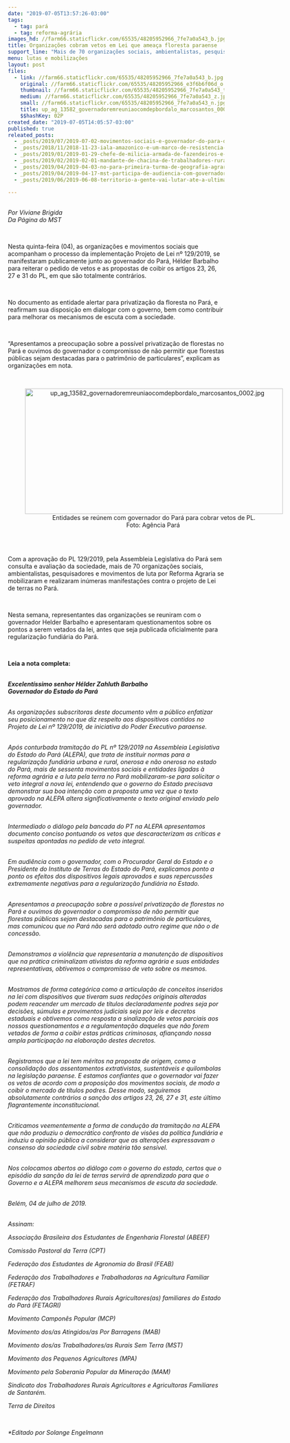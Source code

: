 ```yaml
---
date: "2019-07-05T13:57:26-03:00"
tags:
  - tag: pará
  - tag: reforma-agrária
images_hd: //farm66.staticflickr.com/65535/48205952966_7fe7a0a543_b.jpg
title: Organizações cobram vetos em Lei que ameaça floresta paraense
support_line: "Mais de 70 organizações sociais, ambientalistas, pesquisadores e movimentos de luta pela Reforma Agrária se mobilizam contra Projeto de Lei de terras no Pará"
menu: lutas e mobilizações
layout: post
files:
  - link: //farm66.staticflickr.com/65535/48205952966_7fe7a0a543_b.jpg
    original: //farm66.staticflickr.com/65535/48205952966_e3f6b6f06d_o.jpg
    thumbnail: //farm66.staticflickr.com/65535/48205952966_7fe7a0a543_t.jpg
    medium: //farm66.staticflickr.com/65535/48205952966_7fe7a0a543_z.jpg
    small: //farm66.staticflickr.com/65535/48205952966_7fe7a0a543_n.jpg
    title: up_ag_13582_governadoremreuniaocomdepbordalo_marcosantos_0002.jpg
    $$hashKey: 02P
created_date: "2019-07-05T14:05:57-03:00"
published: true
releated_posts:
  - _posts/2019/07/2019-07-02-movimentos-sociais-e-governador-do-para-debatem-sobre-pl-129-2019.md
  - _posts/2018/11/2018-11-23-iala-amazonico-e-um-marco-de-resistencia-contra-o-capital-aponta-dirigente-sem-terra.md
  - _posts/2019/01/2019-01-29-chefe-de-milicia-armada-de-fazendeiros-e-preso-no-pa.md
  - _posts/2019/02/2019-02-01-mandante-de-chacina-de-trabalhadores-rurais-e-preso-no-para.md
  - _posts/2019/04/2019-04-03-no-para-primeira-turma-de-geografia-agraria-se-forma-conclui-licenciatura.md
  - _posts/2019/04/2019-04-17-mst-participa-de-audiencia-com-governador-helder-barbalho-em-belem-pa.md
  - _posts/2019/06/2019-06-08-territorio-a-gente-vai-lutar-ate-a-ultima-gota-de-sangue.md

---
```

<p><br />
<em>Por Viviane Brigida<br />
Da P&aacute;gina do MST</em></p>

<p>&nbsp;</p>

<p>Nesta quinta-feira (04), as organiza&ccedil;&otilde;es e movimentos sociais que acompanham o processo da implementa&ccedil;&atilde;o Projeto de Lei n&ordm; 129/2019, se manifestaram publicamente junto ao governador do Par&aacute;, H&eacute;lder Barbalho para reiterar o pedido de vetos e as propostas de coibir os artigos 23, 26, 27 e 31 do PL, em que s&atilde;o totalmente contr&aacute;rios.&nbsp;</p>

<p>&nbsp;</p>

<p>No documento as entidade alertar para privatiza&ccedil;&atilde;o da floresta no Par&aacute;, e reafirmam sua disposi&ccedil;&atilde;o em dialogar com o governo, bem como contribuir para melhorar os mecanismos de escuta com a sociedade.</p>

<p>&nbsp;</p>

<p>&ldquo;Apresentamos a preocupa&ccedil;&atilde;o sobre a poss&iacute;vel privatiza&ccedil;&atilde;o de florestas no Par&aacute; e ouvimos do governador o compromisso de n&atilde;o permitir que florestas p&uacute;blicas sejam destacadas para o patrim&ocirc;nio de particulares&rdquo;, explicam as organiza&ccedil;&otilde;es em nota.<br />
&nbsp;</p>

<div style="text-align:center">
<figure class="image" style="display:inline-block"><img alt="up_ag_13582_governadoremreuniaocomdepbordalo_marcosantos_0002.jpg" height="292" src="//farm66.staticflickr.com/65535/48205952966_7fe7a0a543_b.jpg" width="600" />
<figcaption>Entidades se re&uacute;nem com governador do Par&aacute; para cobrar vetos de PL.<br />
Foto: Ag&ecirc;ncia Par&aacute;&nbsp;<br />
&nbsp;</figcaption>
</figure>
</div>

<p><br />
Com a aprova&ccedil;&atilde;o do PL 129/2019, pela Assembleia Legislativa do Par&aacute; sem consulta e avalia&ccedil;&atilde;o da sociedade, mais de 70 organiza&ccedil;&otilde;es sociais, ambientalistas, pesquisadores e movimentos de luta por Reforma Agraria se mobilizaram e realizaram in&uacute;meras manifesta&ccedil;&otilde;es contra o projeto de Lei de terras no Par&aacute;.</p>

<p>&nbsp;</p>

<p>Nesta semana, representantes das organiza&ccedil;&otilde;es se reuniram com o governador Helder Barbalho e apresentaram questionamentos sobre os pontos a serem vetados da lei, antes que seja publicada oficialmente para regulariza&ccedil;&atilde;o fundi&aacute;ria do Par&aacute;.</p>

<p>&nbsp;</p>

<p><strong>Leia a nota completa:</strong></p>

<p><br />
<em><strong>Excelent&iacute;ssimo senhor H&eacute;lder Zahluth Barbalho&nbsp;<br />
Governador do Estado do Par&aacute;&nbsp;</strong></em><br />
&nbsp;</p>

<p><em>As organiza&ccedil;&otilde;es subscritoras deste documento v&ecirc;m a p&uacute;blico enfatizar seu posicionamento no que diz respeito aos dispositivos contidos no Projeto de Lei n&ordm; 129/2019, de iniciativa do Poder Executivo paraense.</em><br />
&nbsp;</p>

<p><em>Ap&oacute;s conturbada tramita&ccedil;&atilde;o do PL n&ordm; 129/2019 na Assembleia Legislativa do Estado do Par&aacute; (ALEPA), que trata de instituir normas para a regulariza&ccedil;&atilde;o fundi&aacute;ria urbana e rural, onerosa e n&atilde;o onerosa no estado do Par&aacute;, mais de sessenta movimentos sociais e entidades ligadas &agrave; reforma agr&aacute;ria e a luta pela terra no Par&aacute; mobilizaram-se para solicitar o veto integral a nova lei, entendendo que o governo do Estado precisava demonstrar sua boa inten&ccedil;&atilde;o com a proposta uma vez que o texto aprovado na ALEPA altera significativamente o texto original enviado pelo governador.</em></p>

<p><br />
<em>Intermediado o di&aacute;logo pela bancada do PT na ALEPA apresentamos documento conciso pontuando os vetos que descaracterizam as cr&iacute;ticas e suspeitas apontadas no pedido de veto integral.</em></p>

<p><br />
<em>Em audi&ecirc;ncia com o governador, com o Procurador Geral do Estado e o Presidente do Instituto de Terras do Estado do Par&aacute;, explicamos ponto a ponto os efeitos dos dispositivos legais aprovados e suas repercuss&otilde;es extremamente negativas para a regulariza&ccedil;&atilde;o fundi&aacute;ria no Estado.</em></p>

<p><br />
<em>Apresentamos a preocupa&ccedil;&atilde;o sobre a poss&iacute;vel privatiza&ccedil;&atilde;o de florestas no Par&aacute; e ouvimos do governador o compromisso de n&atilde;o permitir que florestas p&uacute;blicas sejam destacadas para o patrim&ocirc;nio de particulares, mas comunicou que no Par&aacute; n&atilde;o ser&aacute; adotado outro regime que n&atilde;o o de concess&atilde;o.</em></p>

<p><br />
<em>Demonstramos a viol&ecirc;ncia que representaria a manuten&ccedil;&atilde;o de dispositivos que na pr&aacute;tica criminalizam ativistas da reforma agr&aacute;ria e suas entidades representativas, obtivemos o compromisso de veto sobre os mesmos.</em></p>

<p><br />
<em>Mostramos de forma categ&oacute;rica como a articula&ccedil;&atilde;o de conceitos inseridos na lei com dispositivos que tiveram suas reda&ccedil;&otilde;es originais alteradas podem reacender um mercado de t&iacute;tulos declaradamente podres seja por decis&otilde;es, s&uacute;mulas e provimentos judiciais seja por leis e decretos estaduais e obtivemos como resposta a sinaliza&ccedil;&atilde;o de vetos parciais aos nossos questionamentos e a regulamenta&ccedil;&atilde;o daqueles que n&atilde;o forem vetados de forma a coibir estas pr&aacute;ticas criminosas, afian&ccedil;ando nossa ampla participa&ccedil;&atilde;o na elabora&ccedil;&atilde;o destes decretos.</em></p>

<p><br />
<em>Registramos que a lei tem m&eacute;ritos na proposta de origem, como a consolida&ccedil;&atilde;o dos assentamentos extrativistas, sustent&aacute;veis e quilombolas na legisla&ccedil;&atilde;o paraense. E estamos confiantes que o governador vai fazer os vetos de acordo com a proposi&ccedil;&atilde;o dos movimentos sociais, de modo a coibir o mercado de t&iacute;tulos podres. Desse modo, seguiremos absolutamente contr&aacute;rios a san&ccedil;&atilde;o dos artigos 23, 26, 27 e 31, este &uacute;ltimo flagrantemente inconstitucional.</em></p>

<p><br />
<em>Criticamos veementemente a forma de condu&ccedil;&atilde;o da tramita&ccedil;&atilde;o na ALEPA que n&atilde;o produziu o democr&aacute;tico confronto de vis&otilde;es da pol&iacute;tica fundi&aacute;ria e induziu a opini&atilde;o p&uacute;blica a considerar que as altera&ccedil;&otilde;es expressavam o consenso da sociedade civil sobre mat&eacute;ria t&atilde;o sens&iacute;vel.</em></p>

<p><br />
<em>Nos colocamos abertos ao di&aacute;logo com o governo do estado, certos que o epis&oacute;dio da san&ccedil;&atilde;o da lei de terras servir&aacute; de aprendizado para que o Governo e a ALEPA melhorem seus mecanismos de escuta da sociedade.</em></p>

<p><br />
<em>Bel&eacute;m, 04 de julho de 2019.</em></p>

<p><br />
<em>Assinam:&nbsp;</em></p>

<p><em>Associa&ccedil;&atilde;o Brasileira dos Estudantes de Engenharia Florestal (ABEEF)</em></p>

<p><em>Comiss&atilde;o Pastoral da Terra (CPT)</em></p>

<p><em>Federa&ccedil;&atilde;o dos Estudantes de Agronomia do Brasil (FEAB)</em></p>

<p><em>Federa&ccedil;&atilde;o dos Trabalhadores e Trabalhadoras na Agricultura Familiar (FETRAF)</em></p>

<p><em>Federa&ccedil;&atilde;o dos Trabalhadores Rurais Agricultores(as) familiares do Estado do Par&aacute; (FETAGRI)</em></p>

<p><em>Movimento Campon&ecirc;s Popular (MCP)</em></p>

<p><em>Movimento dos/as Atingidos/as Por Barragens (MAB)&nbsp;&nbsp;</em></p>

<p><em>Movimento dos/as Trabalhadores/as Rurais Sem Terra (MST)</em></p>

<p><em>Movimento dos Pequenos Agricultores (MPA)</em></p>

<p><em>Movimento pela Soberania Popular da Minera&ccedil;&atilde;o (MAM)</em></p>

<p><em>Sindicato dos Trabalhadores Rurais Agricultores e Agricultoras Familiares de Santar&eacute;m.</em></p>

<p><em>Terra de Direitos</em></p>

<p>&nbsp;</p>

<p><em>*Editado por Solange Engelmann</em></p>
